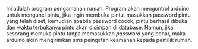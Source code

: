 Ini adalah program pengamanan rumah. Program akan mengontrol arduino untuk 
mengunci pintu, jika ingin membuka pintu, masukkan password pintu yang telah diset,
kemudian apabila password cocok, pintu berhasil dibuka dan waktu terbukanya pintu
akan disimpan di database. Namun, jika sesorang memuka pintu tanpa memasukkan 
<i>password</i> yang benar, maka arduino akan mengirimkan sms peingatan keamanan 
kepada pemilik rumah.